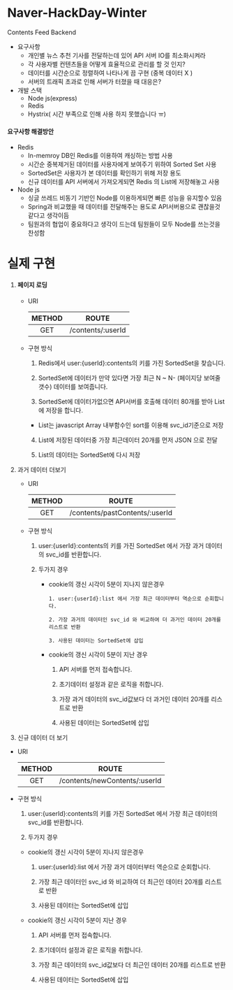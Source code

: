 # Naver-HackDay-Winter

Contents Feed Backend

- 요구사항
  - 개인별 뉴스 추천 기사를 전달하는데 있어 API 서버 IO를 최소화시켜라
  - 각 사용자별 컨텐츠들을 어떻게 효율적으로 관리를 할 것 인지?
  - 데이터를 시간순으로 정렬하여 나타나게 끔 구현 (중복 데이터 X )
  - 서버의 트래픽 초과로 인해 서버가 터졌을 때 대응은?
- 개발 스택
  - Node js(express)
  - Redis
  - Hystrix( 시간 부족으로 인해 사용 하지 못했습니다 ㅠ)

#### 요구사항 해결방안

- Redis 
  - In-memroy DB인 Redis를 이용하여 캐싱하는 방법 사용
  - 시간순 중복제거된 데이터를 사용자에게 보여주기 위하여 Sorted Set 사용
  - SortedSet은 사용자가 본 데이터를 확인하기 위해 저장 용도
  - 신규 데이터를 API 서버에서 가져오게되면 Redis 의 List에 저장해놓고 사용
- Node js
  - 싱글 쓰레드 비동기 기반인 Node를 이용하게되면 빠른 성능을 유지할수 있음
  - Spring과 비교했을 때 데이터를 전달해주는 용도로 API서버용으로 괜찮을것 같다고 생각이듬
  - 팀원과의 협업이 중요하다고 생각이 드는데 팀원들이 모두 Node를 쓰는것을 찬성함





# 실제 구현 

1. #### 페이지 로딩

   - URI

     | METHOD |       ROUTE       |
     | :----: | :---------------: |
     |  GET   | /contents/:userId |

   - 구현 방식

     1)  Redis에서 user:{userId}:contents의 키를 가진 SortedSet을 찾습니다.

     2)  SortedSet에 데이터가 만약 있다면 가장 최근 N ~ N- (페이지당 보여줄 갯수) 데이터를 보여줍니다.

     3)  SortedSet에 데이터가없으면 API서버를 호출해 데이터 80개를 받아 List에 저장을 합니다.

     - List는 javascript Array 내부함수인 sort를 이용해 svc_id기준으로 저장

     4)  List에 저장된 데이터중 가장 최근데이터 20개를 먼저 JSON 으로 전달

     5)  List의 데이터는 SortedSet에 다시 저장

2. 과거 데이터 더보기

   - URI

     | METHOD |             ROUTE              |
     | :----: | :----------------------------: |
     |  GET   | /contents/pastContents/:userId |

   - 구현 방식

     1)  user:{userId}:contents의 키를 가진 SortedSet 에서 가장 과거 데이터의 svc_id를 반환합니다.

     2)  두가지 경우

         - cookie의 갱신 시각이 5분이 지나지 않은경우

               1. user:{userId}:list 에서 가장 최근 데이터부터 역순으로 순회합니다.
               
               2. 가장 과거의 데이터인 svc_id 와 비교하여 더 과거인 데이터 20개를 리스트로 반환
               
               3. 사용된 데이터는 SortedSet에 삽입

         - cookie의 갱신 시각이 5분이 지난 경우

              1.  API 서버를 먼저 접속합니다.

              2. 초기데이터 설정과 같은 로직을 취합니다.

              3. 가장 과거 데이터의 svc_id값보다 더 과거인 데이터 20개를 리스트로 반환

              4. 사용된 데이터는 SortedSet에 삽입

3.  신규 데이터 더 보기

   - URI

     | METHOD |             ROUTE             |
     | :----: | :---------------------------: |
     |  GET   | /contents/newContents/:userId |

   - 구현 방식

     1)  user:{userId}:contents의 키를 가진 SortedSet 에서 가장 최근 데이터의 svc_id를 반환합니다.

     2)  두가지 경우

       - cookie의 갱신 시각이 5분이 지나지 않은경우
            1. user:{userId}:list 에서 가장 과거 데이터부터 역순으로 순회합니다.
            
            2. 가장 최근 데이터인 svc_id 와 비교하여 더 최근인 데이터 20개를 리스트로 반환
            
            3. 사용된 데이터는 SortedSet에 삽입

       - cookie의 갱신 시각이 5분이 지난 경우
            1. API 서버를 먼저 접속합니다.
            
            2. 초기데이터 설정과 같은 로직을 취합니다.
            
            3. 가장 최근 데이터의 svc_id값보다 더 최근인 데이터 20개를 리스트로 반환
            
            4. 사용된 데이터는 SortedSet에 삽입
